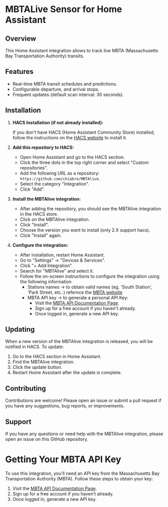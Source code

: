 # MBTALive Sensor for Home Assistant

## Overview

This Home Assistant integration allows to track live MBTA (Massachusetts Bay Transportation Authority) transits. 

## Features

- Real-time MBTA transit schedules and predictions.
- Configurable departure, and arrival stops.
- Frequent updates (default scan interval: 30 seconds).

## Installation

1. **HACS Installation (if not already installed):**

   If you don't have HACS (Home Assistant Community Store) installed, follow the instructions on the [HACS website](https://hacs.xyz/) to install it.

2. **Add this repository to HACS:**

   * Open Home Assistant and go to the HACS section.
   * Click the three dots in the top right corner and select "Custom repositories".
   * Add the following URL as a repository: `https://github.com/chiabre/MBTAlive`.
   * Select the category "Integration".
   * Click "Add".

3. **Install the MBTAlive integration:**

   * After adding the repository, you should see the MBTAlive integration in the HACS store.
   * Click on the MBTAlive integration.
   * Click "Install". 
   * Choose the version you want to install (only 2.X support hacs).
   * Click "Install" again.

4. **Configure the integration:**

   * After installation, restart Home Assistant.
   * Go to "Settings" -> "Devices & Services".
   * Click "+ Add Integration".
   * Search for "MBTAlive" and select it.
   * Follow the on-screen instructions to configure the integration using the following information 
        * Stations names -> to obtain valid names (eg. 'South Station', 'Park Street, etc..) refernce the [MBTA website](https://www.mbta.com/stops/subway)  
        * MBTA API key -> to generate a personal API Key:
            * Visit the [MBTA API Documentation Page](https://api-v3.mbta.com/).
            * Sign up for a free account if you haven't already.
            * Once logged in, generate a new API key.

## Updating

When a new version of the MBTAlive integration is released, you will be notified in HACS.  To update:

1. Go to the HACS section in Home Assistant.
2. Find the MBTAlive integration.
3. Click the update button.
4. Restart Home Assistant after the update is complete.

## Contributing

Contributions are welcome!  Please open an issue or submit a pull request if you have any suggestions, bug reports, or improvements.

## Support

If you have any questions or need help with the MBTAlive integration, please open an issue on this GitHub repository.

# Getting Your MBTA API Key

To use this integration, you'll need an API key from the Massachusetts Bay Transportation Authority (MBTA). Follow these steps to obtain your key:

1. Visit the [MBTA API Documentation Page](https://api-v3.mbta.com/).
2. Sign up for a free account if you haven't already.
3. Once logged in, generate a new API key.

